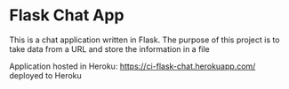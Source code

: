 # Flask Chat App

This is a chat application written in Flask. The purpose of this project is to take data from a URL and store the information in a file

Application hosted in Heroku: https://ci-flask-chat.herokuapp.com/ deployed to Heroku